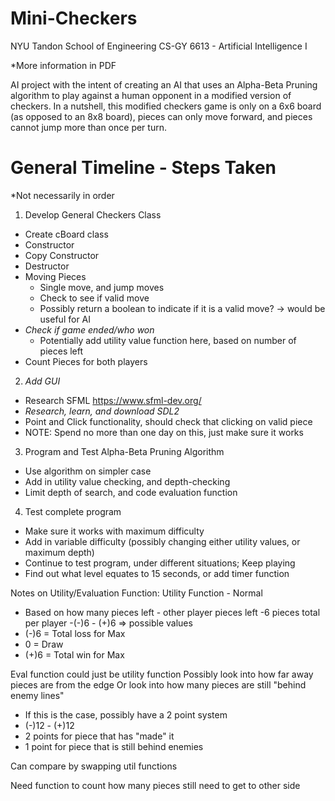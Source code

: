 # Mini-Checkers
NYU Tandon School of Engineering
CS-GY 6613 - Artificial Intelligence I

*More information in PDF

AI project with the intent of creating an AI that uses an Alpha-Beta Pruning algorithm to play against a human opponent in a modified version of checkers.  In a nutshell, this modified checkers game is only on a 6x6 board (as opposed to an 8x8 board), pieces can only move forward, and pieces cannot jump more than once per turn.  

# General Timeline - Steps Taken

*Not necessarily in order
1. Develop General Checkers Class
  - Create cBoard class
  - Constructor
  - Copy Constructor
  - Destructor
  - Moving Pieces
    - Single move, and jump moves
    - Check to see if valid move
    - Possibly return a boolean to indicate if it is a valid move? -> would be useful for AI
  - *Check if game ended/who won*
    - Potentially add utility value function here, based on number of pieces left
  - Count Pieces for both players
2. *Add GUI*
  - Research SFML
    https://www.sfml-dev.org/
  - *Research, learn, and download SDL2*
  - Point and Click functionality, should check that clicking on valid piece
  - NOTE: Spend no more than one day on this, just make sure it works
3. Program and Test Alpha-Beta Pruning Algorithm
  - Use algorithm on simpler case
  - Add in utility value checking, and depth-checking
  - Limit depth of search, and code evaluation function
4. Test complete program
  - Make sure it works with maximum difficulty
  - Add in variable difficulty (possibly changing either utility values, or maximum depth)
  - Continue to test program, under different situations; Keep playing
  - Find out what level equates to 15 seconds, or add timer function
  
Notes on Utility/Evaluation Function:
  Utility Function - Normal
- Based on how many pieces left - other player pieces left
-6 pieces total per player
-(-)6 - (+)6 => possible values
- (-)6 = Total loss for Max
- 0    = Draw
- (+)6 = Total win for Max

Eval function could just be utility function
Possibly look into how far away pieces are from the edge
Or look into how many pieces are still "behind enemy lines"
- If this is the case, possibly have a 2 point system
- (-)12 - (+)12
- 2 points for piece that has "made" it
- 1 point for piece that is still behind enemies

Can compare by swapping util functions

Need function to count how many pieces still need to get to other side
